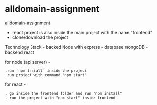 # alldomain-assignment
alldomain-assignment


- react project is also inside the main project with the name "frontend"
- clone/download the project

Technology Stack 
    - backed  Node with express
    - database mongoDB
    - backend react

for node (api server) -

    .run "npm install" inside the project
    .run project with command "npm start"

for react - 

    . go inside the frontend folder and run "npm install"
    . run the project with "npm start" inside frontend
